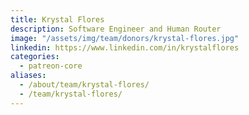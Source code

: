 ```yaml
---
title: Krystal Flores
description: Software Engineer and Human Router
image: "/assets/img/team/donors/krystal-flores.jpg"
linkedin: https://www.linkedin.com/in/krystalflores
categories:
  - patreon-core
aliases:
  - /about/team/krystal-flores/
  - /team/krystal-flores/
---
```

